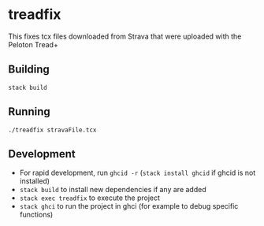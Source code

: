 # treadfix

This fixes tcx files downloaded from Strava that were uploaded with the Peloton Tread+

## Building

`stack build`

## Running

`./treadfix stravaFile.tcx`

## Development

- For rapid development, run `ghcid -r` (`stack install ghcid` if ghcid is not installed)
- `stack build` to install new dependencies if any are added
- `stack exec treadfix` to execute the project
- `stack ghci` to run the project in ghci (for example to debug specific functions)
